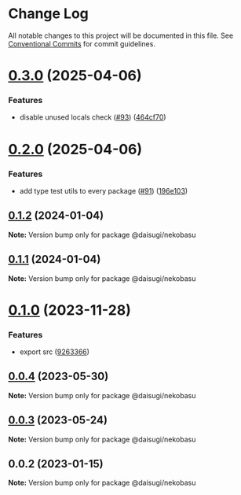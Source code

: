 # Change Log

All notable changes to this project will be documented in this file.
See [Conventional Commits](https://conventionalcommits.org) for commit guidelines.

# [0.3.0](https://github.com/daisugiland/daisugi/compare/@daisugi/nekobasu@0.2.0...@daisugi/nekobasu@0.3.0) (2025-04-06)

### Features

* disable unused locals check ([#93](https://github.com/daisugiland/daisugi/issues/93)) ([464cf70](https://github.com/daisugiland/daisugi/commit/464cf70676e8e0c261d89f620c62b853af54c389))

# [0.2.0](https://github.com/daisugiland/daisugi/compare/@daisugi/nekobasu@0.1.2...@daisugi/nekobasu@0.2.0) (2025-04-06)

### Features

* add type test utils to every package ([#91](https://github.com/daisugiland/daisugi/issues/91)) ([196e103](https://github.com/daisugiland/daisugi/commit/196e103a6a4a28f840bbaa487c9777a68c63196b))

## [0.1.2](https://github.com/daisugiland/daisugi/compare/@daisugi/nekobasu@0.1.0...@daisugi/nekobasu@0.1.2) (2024-01-04)

**Note:** Version bump only for package @daisugi/nekobasu

## [0.1.1](https://github.com/daisugiland/daisugi/compare/@daisugi/nekobasu@0.1.0...@daisugi/nekobasu@0.1.1) (2024-01-04)

**Note:** Version bump only for package @daisugi/nekobasu

# [0.1.0](https://github.com/daisugiland/daisugi/compare/@daisugi/nekobasu@0.0.4...@daisugi/nekobasu@0.1.0) (2023-11-28)

### Features

* export src ([9263366](https://github.com/daisugiland/daisugi/commit/9263366f21e753c3edf34234f5833aff611538f5))

## [0.0.4](https://github.com/daisugiland/daisugi/compare/@daisugi/nekobasu@0.0.3...@daisugi/nekobasu@0.0.4) (2023-05-30)

**Note:** Version bump only for package @daisugi/nekobasu

## [0.0.3](https://github.com/daisugiland/daisugi/compare/@daisugi/nekobasu@0.0.2...@daisugi/nekobasu@0.0.3) (2023-05-24)

**Note:** Version bump only for package @daisugi/nekobasu

## 0.0.2 (2023-01-15)

**Note:** Version bump only for package @daisugi/nekobasu
